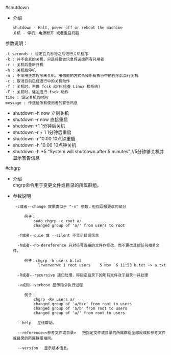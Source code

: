 #shutdown

*  介绍
       
       shutdown - Halt, power-off or reboot the machine  
       关机 - 停机，电源断开 或者重启机器

参数说明：

    -t seconds : 设定在几秒钟之后进行关机程序
    -k : 并不会真的关机，只是将警告讯息传送给所有只用者
    -r : 关机后重新开机
    -h : 关机后停机
    -n : 不采用正常程序来关机，用强迫的方式杀掉所有执行中的程序后自行关机
    -c : 取消目前已经进行中的关机动作
    -f : 关机时，不做 fcsk 动作(检查 Linux 档系统)
    -F : 关机时，强迫进行 fsck 动作
    time : 设定关机的时间
    message : 传送给所有使用者的警告讯息


* shutdown -h now  立刻关机
* shutdown  -r now 直接重启
* shutdown +1  1分钟后关机
* shutdown -r + 1 1分钟后重启
* shutdown -r 10:00 10点钟重启
* shutdown -h 10:00 10点钟关机
* shutdown -h +5 “System will shutdown after 5 minutes” //5分钟够关机并显示警告信息

#chgrp
    
* 介绍    
       chgrp命令用于变更文件或目录的所属群组。
        
 * 参数说明
    
        -c或者--change 效果类似于 "-v" 参数，但仅回报更改的部分
            
            例子：
                sudo chgrp -c root a/
                changed group of 'a/' from users to root
                
         -f或者--quie 或 --silent 不显示错误信息 
                
         -h或者--no-dereference 只对符号连接的文件作修改，而不更改其他任何相关文件。
         
            例子：chgrp -h users b.txt 
                  lrwxrwxrwx 1 root users    5 Nov  6 11:53 b.txt -> a.txt
           
         -R或者--recursive 递归处理，将指定目录下的所有文件及子目录一并处理
         
         -v或则--verbose 显示指令执行过程
              
            例子：
                chgrp -Rv users a/
                changed group of 'a/b/c' from root to users
                changed group of 'a/b' from root to users
                changed group of 'a/' from root to users
                
         --help 　在线帮助。
          
         --reference=<参考文件或目录> 　把指定文件或目录的所属群组全部设成和参考文件或目录的所属群组相同。
          
         --version 　显示版本信息。
    
